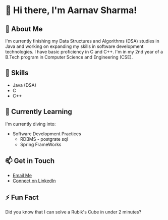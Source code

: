 # 👋 Hi there, I'm Aarnav Sharma!

## 🚀 About Me
I'm currently finishing my Data Structures and Algorithms (DSA) studies in Java and working on expanding my skills in software development technologies. I have basic proficiency in C and C++. I'm in my 2nd year of a B.Tech program in Computer Science and Engineering (CSE).

## 🔧 Skills
- Java (DSA)
- C
- C++

## 🌱 Currently Learning
I'm currently diving into:
- Software Development Practices
   - RDBMS - postgrate sql
   - Spring FrameWorks


## 📫 Get in Touch
- [Email Me](mailto:aarnavs100@gmail.com)
- [Connect on LinkedIn](https://www.linkedin.com/in/aarnav-sharma-ab226a2a7)

## ⚡ Fun Fact
Did you know that I can solve a Rubik's Cube in under 2 minutes?
